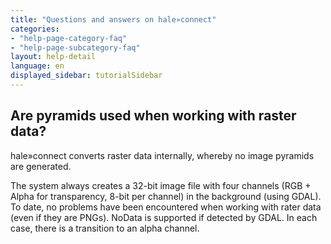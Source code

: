 ```yaml
---
title: "Questions and answers on hale»connect"
categories:
- "help-page-category-faq"
- "help-page-subcategory-faq"
layout: help-detail
language: en
displayed_sidebar: tutorialSidebar
---
```


<h2>Are pyramids used when working with raster data?</h2>

hale»connect converts raster data internally, whereby no image pyramids are generated. 

The system always creates a 32-bit image file with four channels (RGB + Alpha for transparency, 8-bit per channel) in the background (using GDAL). To date, no problems have been encountered when working with rater data (even if they are PNGs). NoData is supported if detected by GDAL. In each case, there is a transition to an alpha channel.
